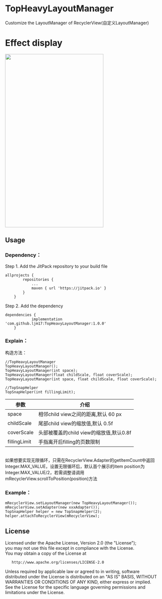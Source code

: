# TopHeavyLayoutManager
Customize the LayoutManager of RecyclerView(自定义LayoutManager)
# Effect display
<img width="320" height="564" src="https://github.com/ljm17/TopHeavyLayoutManager/raw/master/images/display.gif"/><br/>
## Usage
### Dependency：
Step 1. Add the JitPack repository to your build file

```
allprojects {
		repositories {
			...
			maven { url 'https://jitpack.io' }
		}
	}
```

Step 2. Add the dependency

```
dependencies {
	        implementation 'com.github.ljm17:TopHeavyLayoutManager:1.0.0'
	}
```

### Explain：
构造方法：<br/>
```
//TopHeavyLayoutManager
TopHeavyLayoutManager();
TopHeavyLayoutManager(int space);
TopHeavyLayoutManager(float childScale, float coverScale);
TopHeavyLayoutManager(int space, float childScale, float coverScale);

//TopSnapHelper
TopSnapHelper(int fillingLimit);
```

参数|介绍
-|-
space|相邻child view之间的距离,默认 60 px|
childScale|尾部child view的缩放值,默认 0.5f|
coverScale|头部被覆盖的child view的缩放值,默认0.8f|
fillingLimit|手指离开后filling的页数限制|

<br/>
如果想要实现无限循环，只需在RecyclerView.Adapter的getItemCount中返回Integer.MAX_VALUE，设置无限循环后，默认首个展示的item position为Integer.MAX_VALUE/2，若需调整请调用mRecyclerView.scrollToPosition(position)方法

### Example：
```
mRecyclerView.setLayoutManager(new TopHeavyLayoutManager());
mRecyclerView.setAdapter(new xxxAdapter());
TopSnapHelper helper = new TopSnapHelper(2);
helper.attachToRecyclerView(mRecyclerView);
```

## License
Licensed under the Apache License, Version 2.0 (the "License");<br/>
   you may not use this file except in compliance with the License.<br/>
   You may obtain a copy of the License at

       http://www.apache.org/licenses/LICENSE-2.0

   Unless required by applicable law or agreed to in writing, software
   distributed under the License is distributed on an "AS IS" BASIS,
   WITHOUT WARRANTIES OR CONDITIONS OF ANY KIND, either express or implied.<br/>
   See the License for the specific language governing permissions and
   limitations under the License.
